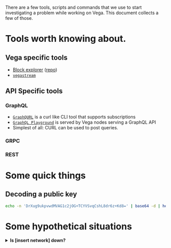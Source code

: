 There are a few tools, scripts and commands that we use to start investigating a problem while working on Vega. This document collects a few of those.

# Tools worth knowing about.
## Vega specific tools
* [Block explorer](https://explorer.vega.xyz/) ([repo](https://github.com/vegaprotocol/frontend-monorepo))
* [`vegastream`](https://github.com/vegaprotocol/vegatools)

## API Specific tools
### GraphQL
* [`GraphQURL`](https://github.com/hasura/graphqurl) is a curl like CLI tool that supports subscriptions
* [`GraphQL Playground`](https://github.com/prisma-labs/graphql-playground) is served by Vega nodes serving a GraphQL API
* Simplest of all: CURL can be used to post queries.

### GRPC
### REST
# Some quick things

## Decoding a public key
```bash
echo -n 'DrXug9ukpvwdMVAG1c2jOG+TCYVSvqCshL8dr6z+Kd8=' | base64 -d | hexdump -C | cut -b11-58 | tr -dc '[:alnum:]'
```

# Some hypothetical situations

<details>
  <summary><strong>Is [insert network] down?</strong></summary>

  The quickest check is [`stats.vega.trading`](https://stats.vega.trading) ([repo](https://github.com/vegaprotocol/stats/)). You should see the network there, and most or all of the stats rows should have a green block, implying it's healthy.

  Stats is a really simply web view of the REST [statistics endpoint](https://docs.testnet.vega.xyz/api/rest/#operation/Statistics), so you could also use curl. Choose a node serving REST from this [`devops repo document`](https://github.com/vegaprotocol/devops-infra/blob/master/doc/vega_environments.md) and then curl the statistics endpoint:
  ```bash
  curl https://n04.d.vega.xyz/statistics
  ```

  If this fails, totally it could be that the node itself is down, while the network is fine. If you get a 502 error, then the machine is up, the HTTPS proxy is working, but the Vega node is not running.

  If you want to skip Vega and see if Tendermint is healthy, you can try going straight to Tendermint's RPC port. Choose a node that exposes the Tendermint RPC from this [`devops` repo document](https://github.com/vegaprotocol/devops-infra/blob/master/doc/vega_environments.md) and then fetch the status endpoint:
  ```bash
  curl https://n01.d.vega.xyz/tm/status
  ```

 If those two fail, you can try `SSHing` to the machine to see what's up. The [`devops repo`](https://github.com/vegaprotocol/devops-infra/blob/master/doc/vega_environments.md) will list all of the nodes, and how you can connect to them to investigate further.
</details
